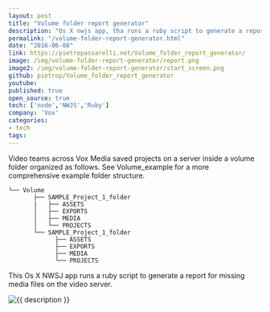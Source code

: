 ```yaml
---
layout: post
title: "Volume folder report generator"
description: "Os X nwjs app, tha runs a ruby script to generate a report for missing media files on a video server"
permalink: "/volume-folder-report-generator.html"
date: "2016-06-08"
link: https://pietropassarelli.net/Volume_folder_report_generator/
image: /img/volume-folder-report-generator/report.png
image2: /img/volume-folder-report-generator/start_screen.png
github: pietrop/Volume_folder_report_generator
youtube: 
published: true
open_source: true
tech: ['node','NWJS','Ruby']
company: 'Vox'
categories:
- tech
tags:
---
```



<!-- 0000-mm-dd-title.md -->

Video teams across Vox Media saved projects on a server inside a volume folder organized as follows. See Volume_example for a more comprehensive example folder structure.

```
└── Volume
       ├── SAMPLE_Project_1_folder
       |   ├── ASSETS
       │   ├── EXPORTS
       │   ├── MEDIA
       │   └── PROJECTS
       └── SAMPLE_Project_1_folder
             ├── ASSETS
             ├── EXPORTS
             ├── MEDIA
             └── PROJECTS
```


This Os X NWSJ app runs a ruby script to generate a report for missing media files on the video server.

<div class="image-wrapper">
    <img src="{{ image2 }}" alt="{{ description }}" />
</div>
